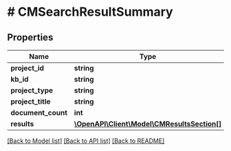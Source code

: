 # # CMSearchResultSummary

## Properties

Name | Type | Description | Notes
------------ | ------------- | ------------- | -------------
**project_id** | **string** |  |
**kb_id** | **string** |  |
**project_type** | **string** |  |
**project_title** | **string** |  |
**document_count** | **int** |  |
**results** | [**\OpenAPI\Client\Model\CMResultsSection[]**](CMResultsSection.md) |  |

[[Back to Model list]](../../README.md#models) [[Back to API list]](../../README.md#endpoints) [[Back to README]](../../README.md)
